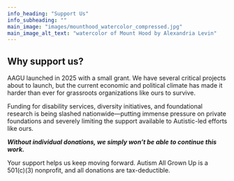 ```yaml
---
info_heading: "Support Us"
info_subheading: ""
main_image: "images/mounthood_watercolor_compressed.jpg"
main_image_alt_text: "watercolor of Mount Hood by Alexandria Levin"
---
```


## Why support us?
AAGU launched in 2025 with a small grant. We have several critical projects about to launch, but the current economic and political climate has made it harder than ever for grassroots organizations like ours to survive.

Funding for disability services, diversity initiatives, and foundational research is being slashed nationwide—putting immense pressure on private foundations and severely limiting the support available to Autistic-led efforts like ours.

**_Without individual donations, we simply won’t be able to continue this work._**

Your support helps us keep moving forward. Autism All Grown Up is a 501(c)(3) nonprofit, and all donations are tax-deductible.

<div id="donate-button-container" data-hosted-button-id="T36ZA62J7TQS2">
  <div id="donate-button"></div>
</div>